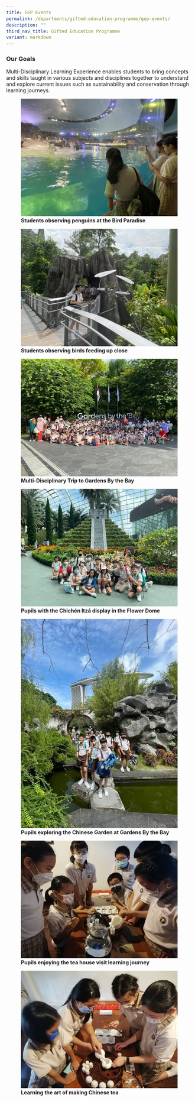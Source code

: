 ```yaml
---
title: GEP Events
permalink: /departments/gifted-education-programme/gep-events/
description: ""
third_nav_title: Gifted Education Programme
variant: markdown
---
```


### Our Goals

Multi-Disciplinary Learning Experience enables students to bring concepts and skills taught in various subjects and disciplines together to understand and explore current issues such as sustainability and conservation through learning journeys. 

<figure>
<img src="/images/students%20observing%20penguins%20at%20the%20bird%20paradise.jpg">
<figcaption> <strong>Students observing penguins at the Bird Paradise</strong> </figcaption>
</figure>

<figure>
<img src="/images/students%20observing%20birds%20feeding%20up%20close.jpg">
<figcaption> <strong>Students observing birds feeding up close</strong> </figcaption>
</figure>

<figure>
<img src="/images/GEP%20Events%201.jpg">
<figcaption> <strong>Multi-Disciplinary Trip to Gardens By the Bay</strong> </figcaption>
</figure>

<figure>
<img src="/images/GEP%20Events%202.jpg">
<figcaption> <strong>Pupils with the Chichén Itzá display in the Flower Dome</strong> </figcaption>
</figure>


<figure>
<img src="/images/GEP%20Events%203.jpg">
<figcaption> <strong>Pupils exploring the Chinese Garden at Gardens By the Bay
</strong> </figcaption>
</figure>

<figure>
<img src="/images/GEP%20Events%204.png">
<figcaption> <strong>Pupils enjoying the tea house visit learning journey</strong> </figcaption>
</figure>

<figure>
<img src="/images/GEP%20Events%205.png">
<figcaption> <strong>Learning the art of making Chinese tea</strong> </figcaption>
</figure>